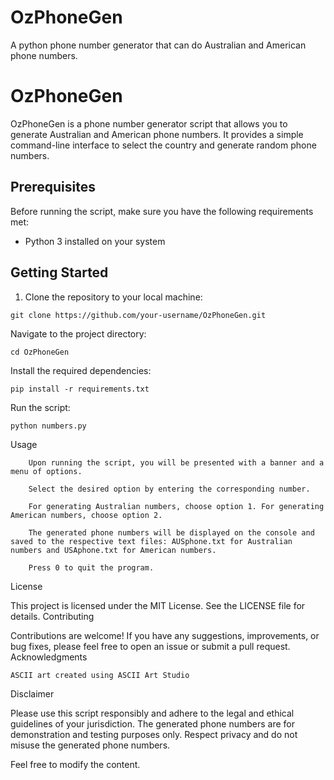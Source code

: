 # OzPhoneGen
A python phone number generator that can do Australian and American phone numbers.
# OzPhoneGen

OzPhoneGen is a phone number generator script that allows you to generate Australian and American phone numbers. It provides a simple command-line interface to select the country and generate random phone numbers.

## Prerequisites

Before running the script, make sure you have the following requirements met:

- Python 3 installed on your system

## Getting Started

1. Clone the repository to your local machine:

```shell
git clone https://github.com/your-username/OzPhoneGen.git
```

Navigate to the project directory:

```
cd OzPhoneGen
```

Install the required dependencies:

```
pip install -r requirements.txt
```
Run the script:

```
python numbers.py
```
Usage
```
    Upon running the script, you will be presented with a banner and a menu of options.

    Select the desired option by entering the corresponding number.

    For generating Australian numbers, choose option 1. For generating American numbers, choose option 2.

    The generated phone numbers will be displayed on the console and saved to the respective text files: AUSphone.txt for Australian numbers and USAphone.txt for American numbers.

    Press 0 to quit the program.
```
License

This project is licensed under the MIT License. See the LICENSE file for details.
Contributing

Contributions are welcome! If you have any suggestions, improvements, or bug fixes, please feel free to open an issue or submit a pull request.
Acknowledgments

    ASCII art created using ASCII Art Studio

Disclaimer

Please use this script responsibly and adhere to the legal and ethical guidelines of your jurisdiction. The generated phone numbers are for demonstration and testing purposes only. Respect privacy and do not misuse the generated phone numbers.


Feel free to modify the content.

